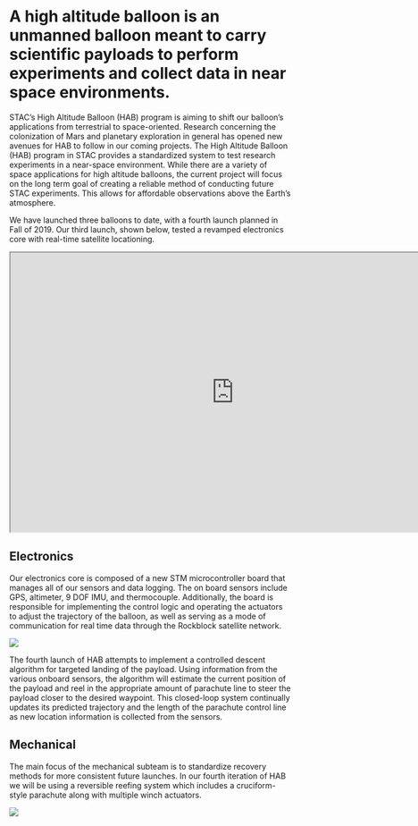 # A high altitude balloon is an unmanned balloon meant to carry scientific payloads to perform experiments and collect data in near space environments.

STAC’s High Altitude Balloon (HAB) program is aiming to shift our balloon’s applications from terrestrial to space-oriented. Research concerning the colonization of Mars and planetary exploration in general has opened new avenues for HAB to follow in our coming projects. The High Altitude Balloon (HAB) program in STAC provides a standardized system to test research experiments in a near-space environment. While there are a variety of space applications for high altitude balloons, the current project will focus on the long term goal of creating a reliable method of conducting future STAC experiments. This allows for affordable observations above the Earth’s atmosphere.

We have launched three balloons to date, with a fourth launch planned in Fall of 2019. Our third launch, shown below, tested a revamped electronics core with real-time satellite locationing.

<iframe class='embed-responsive-item' width='800' height='500' src='https://www.youtube.com/embed/QLS7XfSBsL4' allowfullscreen='allowfullscreen'>STAC HAB 3 Launch Video</iframe>

## Electronics
Our electronics core is composed of a new STM microcontroller board that manages all of our sensors and data logging. The on board sensors include GPS, altimeter, 9 DOF IMU, and thermocouple. Additionally, the board is responsible for implementing the control logic and operating the actuators to adjust the trajectory of the balloon, as well as serving as a mode of communication for real time data through the Rockblock satellite network.

![](img/projects/balloon/schematic.png)

The fourth launch of HAB attempts to implement a controlled descent algorithm for targeted landing of the payload. Using information from the various onboard sensors, the algorithm will estimate the current position of the payload and reel in the appropriate amount of parachute line to steer the payload closer to the desired waypoint. This closed-loop system continually updates its predicted trajectory and the length of the parachute control line as new location information is collected from the sensors.

## Mechanical
The main focus of the mechanical subteam is to standardize recovery methods for more consistent future launches. In our fourth iteration of HAB we will be using a reversible reefing system which includes a cruciform-style parachute along with multiple winch actuators.

![](img/projects/balloon/hab_ascent_logo2.png)
